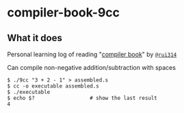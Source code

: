 # compiler-book-9cc

## What it does
Personal learning log of reading "[compiler book](https://www.sigbus.info/compilerbook)" by [`@rui314`](https://twitter.com/rui314)

Can compile non-negative addition/subtraction with spaces
```
$ ./9cc "3 + 2 - 1" > assembled.s
$ cc -o executable assembled.s
$ ./executable
$ echo $?                  # show the last result
4
```
